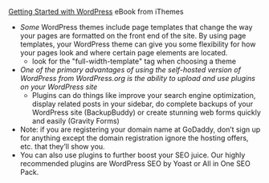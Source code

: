 [Getting Started with WordPress](https://ithemes.com/wp-content/uploads/downloads/2015/10/getting-started-with-WordPress-ebook.pdf) eBook from iThemes
* *Some* WordPress themes include page templates that change the way your pages are formatted on the front end of the site. By using page templates, your WordPress theme can give you some flexibility for how your pages look and where certain page elements are located.
  * look for the "full-width-template" tag when choosing a theme
* *One of the primary advantages of using the self-hosted version of WordPress from WordPress.org is the ability to upload and use plugins on your WordPress site*
  * Plugins can do things like improve your search engine optimization, display related posts in your sidebar, do complete backups of your WordPress site (BackupBuddy) or create stunning web forms quickly and easily (Gravity Forms)
* Note: if you are registering your domain name at GoDaddy, don’t sign up for anything except the domain registration ignore the hosting offers, etc. that they’ll show you.
* You can also use plugins to further boost your SEO juice. Our highly recommended plugins are WordPress SEO by Yoast or All in One SEO Pack.